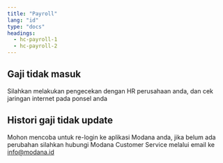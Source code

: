 ```yaml
---
title: "Payroll"
lang: "id"
type: "docs"
headings:
  - hc-payroll-1
  - hc-payroll-2
---
```


## Gaji tidak masuk

Silahkan melakukan pengecekan dengan HR perusahaan anda, dan cek jaringan internet pada ponsel anda

## Histori gaji tidak update

Mohon mencoba untuk re-login ke aplikasi Modana anda, jika belum ada perubahan silahkan hubungi Modana Customer Service melalui email ke info@modana.id 
